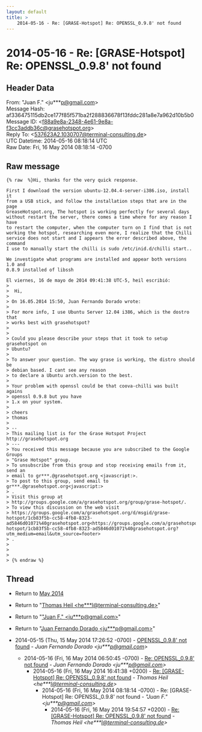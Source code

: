 ```yaml
---
layout: default
title: >
    2014-05-16 - Re: [GRASE-Hotspot] Re: OPENSSL_0.9.8' not found
---
```


# 2014-05-16 - Re: [GRASE-Hotspot] Re: OPENSSL_0.9.8' not found

## Header Data

From: "Juan F." \<ju***p@gmail.com\><br>
Message Hash: af336475115db2ce177f85f571ba2f288836678f13fddc281a8e7a962d10b5b0<br>
Message ID: \<f88a9e8a-2348-4e61-9e8a-f3cc3addb36c@grasehotspot.org\><br>
Reply To: \<537623A2.1030707@terminal-consulting.de\><br>
UTC Datetime: 2014-05-16 08:18:14 UTC<br>
Raw Date: Fri, 16 May 2014 08:18:14 -0700<br>

## Raw message

```
{% raw  %}Hi, thanks for the very quick response. 

First I download the version ubuntu-12.04.4-server-i386.iso, install it 
from a USB stick, and follow the installation steps that are in the page 
GreaseHotspot.org, The hotspot is working perfectly for several days 
without restart the server, there comes a time where for any reason I have 
to restart the computer, when the computer turn on I find that is not 
working the hotspot, researching even more, I realize that the Chilli 
service does not start and I appears the error described above, the command 
I use to manually start the chilli is sudo /etc/inid.d/chilli start..

We investigate what programs are installed and appear both versions 1.0 and 
0.8.9 installed of libssh

El viernes, 16 de mayo de 2014 09:41:38 UTC-5, heil escribió:
>
>  Hi,
>
> On 16.05.2014 15:50, Juan Fernando Dorado wrote:
>  
> For more info, I use Ubuntu Server 12.04 i386, which is the dostro that 
> works best with grasehotspot?
>
>
> Could you please describe your steps that it took to setup grasehotspot on 
> Ubuntu?
>
> To answer your question. The way grase is working, the distro should be 
> debian based. I cant see any reason
> to declare a Ubuntu arch.version to the best. 
>
> Your problem with openssl could be that coova-chilli was built agains 
> openssl 0.9.8 but you have
> 1.x on your system.
>
> cheers
> thomas
>
> -- 
> This mailing list is for the Grase Hotspot Project http://grasehotspot.org
> --- 
> You received this message because you are subscribed to the Google Groups 
> "Grase Hotspot" group.
> To unsubscribe from this group and stop receiving emails from it, send an 
> email to gr***.@grasehotspot.org <javascript:>.
> To post to this group, send email to gr***.@grasehotspot.org<javascript:>
> .
> Visit this group at 
> http://groups.google.com/a/grasehotspot.org/group/grase-hotspot/.
> To view this discussion on the web visit 
> https://groups.google.com/a/grasehotspot.org/d/msgid/grase-hotspot/1cb83f5b-cc58-4fb8-8323-ad5846d01071%40grasehotspot.org<https://groups.google.com/a/grasehotspot.org/d/msgid/grase-hotspot/1cb83f5b-cc58-4fb8-8323-ad5846d01071%40grasehotspot.org?utm_medium=email&utm_source=footer>
> .
>
>
>
> {% endraw %}
```

## Thread

+ Return to [May 2014](/archive/2014/05)

+ Return to "[Thomas Heil <he***l<span>@</span>terminal-consulting.de>](/authors/he___l_at_terminalconsulting_de)"
+ Return to "["Juan F." <ju***p<span>@</span>gmail.com>](/authors/ju___p_at_gmail_com)"
+ Return to "[Juan Fernando Dorado <ju***p<span>@</span>gmail.com>](/authors/ju___p_at_gmail_com)"

+ 2014-05-15 (Thu, 15 May 2014 17:26:52 -0700) - [OPENSSL_0.9.8' not found](/archive/2014/05/9d3f1ee927618d2968d6ea64d92ac67e0a74bd24556fd5c04c6e0d224629dc08) - _Juan Fernando Dorado \<ju***p@gmail.com\>_
  + 2014-05-16 (Fri, 16 May 2014 06:50:45 -0700) - [Re: OPENSSL_0.9.8' not found](/archive/2014/05/a53b3ea440854b5ac8fec20090f0063f5e93b969a08bd7f47b9d1000080f7587) - _Juan Fernando Dorado \<ju***p@gmail.com\>_
    + 2014-05-16 (Fri, 16 May 2014 16:41:38 +0200) - [Re: [GRASE-Hotspot] Re: OPENSSL_0.9.8' not found](/archive/2014/05/89c3fc1e35397d3272141228d5962f08d549dabc28f50f1a69959298b0c80c0b) - _Thomas Heil \<he***l@terminal-consulting.de\>_
      + 2014-05-16 (Fri, 16 May 2014 08:18:14 -0700) - Re: [GRASE-Hotspot] Re: OPENSSL_0.9.8' not found - _"Juan F." \<ju***p@gmail.com\>_
        + 2014-05-16 (Fri, 16 May 2014 19:54:57 +0200) - [Re: [GRASE-Hotspot] Re: OPENSSL_0.9.8' not found](/archive/2014/05/233964aa0b30e417953cd7205f4b71b0cede44214fc5daee33200b35bbe54aee) - _Thomas Heil \<he***l@terminal-consulting.de\>_


